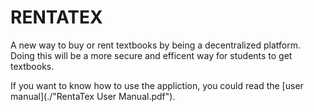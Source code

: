 # RENTATEX
 
A new way to buy or rent textbooks by being a decentralized platform. Doing this will be a more secure and efficent way for students to get textbooks. 

If you want to know how to use the appliction, you could read the [user manual](./"RentaTex User Manual.pdf"). 
